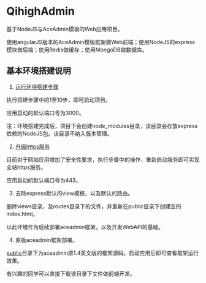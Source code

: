 # QihighAdmin
基于NodeJS与AceAdmin模板的Web应用项目。

使用angularJS版本的AceAdmin模板框架做Web前端；使用NodeJS的express模块做后端；使用Redis做缓存；使用MongoDB做数据库。

## 基本环境搭建说明

1. [运行环境搭建步骤](docs/build.md)

执行搭建步骤中的1至10步，即可启动项目。

应用启动的默认端口号为3000。

注：环境搭建完成后，项目下会创建node_modules目录，该目录会存放express依赖的NodeJS包。该目录不纳入版本管理。

2. [升级https服务](docs/https.md)

目前对于网站应用增加了安全性要求，执行步骤中的操作，重新启动服务即可实现全站https服务。

应用启动的默认端口号为443。

3. 去除express默认的view模板，以及默认的路由。

删除views目录，及routes目录下的文件，并重新在public目录下创建空的index.html。

以此环境作为后续部署aceadmin框架，以及开发WebAPI的基础。

4. 原版aceadmin框架部署。

[public](public/)目录下为aceadmin原1.4英文版的框架源码。启动应用后即可查看框架运行效果。

有兴趣的同学可以直接下载该目录下文件做前端开发。